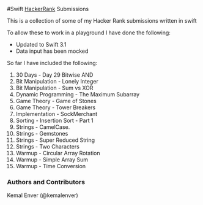 #Swift [HackerRank](https://www.hackerrank.com) Submissions 

This is a collection of some of my Hacker Rank submissions written in swift

To allow these to work in a playground I have done the following:

* Updated to Swift 3.1
* Data input has been mocked

So far I have included the following:

1. 30 Days - Day 29 Bitwise AND
2. Bit Manipulation - Lonely Integer
3. Bit Manipulation - Sum vs XOR
4. Dynamic Programming - The Maximum Subarray
5. Game Theory - Game of Stones
6. Game Theory - Tower Breakers
7. Implementation - SockMerchant
8. Sorting - Insertion Sort - Part 1
9. Strings - CamelCase.
10. Strings - Gemstones
11. Strings - Super Reduced String
12. Strings - Two Characters
13. Warmup - Circular Array Rotation
14. Warmup - Simple Array Sum
15. Warmup - Time Conversion

### Authors and Contributors
Kemal Enver (@kemalenver) 
